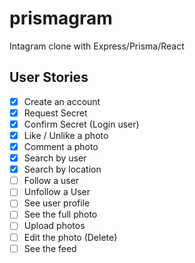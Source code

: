 # prismagram

Intagram clone with Express/Prisma/React

## User Stories

- [x] Create an account
- [x] Request Secret
- [x] Confirm Secret (Login user)
- [x] Like / Unlike a photo
- [x] Comment a photo
- [x] Search by user
- [x] Search by location
- [ ] Follow a user
- [ ] Unfollow a User
- [ ] See user profile
- [ ] See the full photo
- [ ] Upload photos
- [ ] Edit the photo (Delete)
- [ ] See the feed
